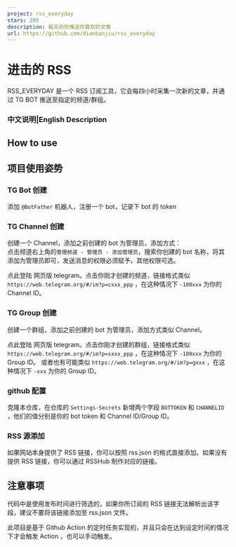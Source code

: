 ```yaml
---
project: rss_everyday
stars: 205
description: 每天向你推送你喜欢的文章
url: https://github.com/dianbanjiu/rss_everyday
---
```


进击的 RSS
=======

RSS\_EVERYDAY 是一个 RSS 订阅工具，它会每四小时采集一次新的文章，并通过 TG BOT 推送至指定的频道/群组。

### 中文说明|English Description

How to use
----------

项目使用姿势
------

### TG Bot 创建

添加 `@BotFather` 机器人，注册一个 bot，记录下 bot 的 token

### TG Channel 创建

创建一个 Channel，添加之前创建的 bot 为管理员，添加方式：  
点击频道右上角的`管理频道 - 管理员 - 添加管理员`，搜索你创建的 bot 名称，将其添加为管理员即可，发送消息的权限必须赋予，其他权限可选。

点此登陆 网页版 telegram。点击你刚才创建的频道，链接格式类似 `https://web.telegram.org/#/im?p=cxxx_ppp` ，在这种情况下 `-100xxx` 为你的 Channel ID。

### TG Group 创建

创建一个群组，添加之前创建的 bot 为管理员，添加方式类似 Channel。

点此登陆 网页版 telegram。点击你刚才创建的群组，链接格式类似`https://web.telegram.org/#/im?p=sxxx_ppp` ，在这种情况下 `-100xxx` 为你的 Group ID。 或者也有可能类似 `https://web.telegram.org/#/im?p=gxxx` ，在这种情况下 `-xxx` 为你的 Group ID。

### github 配置

克隆本仓库，在仓库的 `Settings-Secrets` 新增两个字段 `BOTTOKEN` 和 `CHANNELID` ，他们的值分别是你的 bot token 和 Channel ID/Group ID。

### RSS 源添加

如果网站本身提供了 RSS 链接，你可以按照 rss.json 的格式直接添加。如果没有提供 RSS 链接，你可以通过 RSSHub 制作对应的链接。

注意事项
----

代码中是使用发布时间进行筛选的，如果你所订阅的 RSS 链接无法解析出该字段，建议不要将该链接添加至 rss.json 文件。

此项目是基于 Github Action 的定时任务实现的，并且只会在达到设定时间的情况下才会触发 Action ，也可以手动触发。
